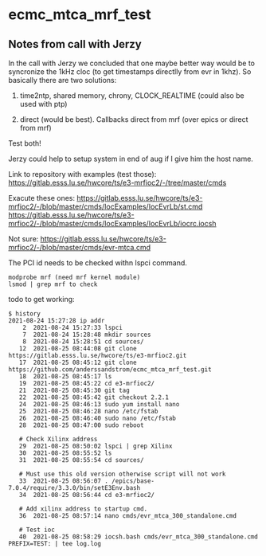 # ecmc_mtca_mrf_test

## Notes from call with Jerzy
In the call with Jerzy we concluded that one maybe better way would be to syncronize the 1kHz cloc (to get timestamps directlly from evr in 1khz).
So basically there are two solutions:

1. time2ntp, shared memory, chrony, CLOCK_REALTIME (could also be used with ptp)

2. direct (would be best). Callbacks direct from mrf (over epics or direct from mrf)

Test both!

Jerzy could help to setup system in end of aug if I give him the host name.

Link to repository with examples (test those):
https://gitlab.esss.lu.se/hwcore/ts/e3-mrfioc2/-/tree/master/cmds

Exacute these ones:
https://gitlab.esss.lu.se/hwcore/ts/e3-mrfioc2/-/blob/master/cmds/IocExamples/IocEvrLb/st.cmd
https://gitlab.esss.lu.se/hwcore/ts/e3-mrfioc2/-/blob/master/cmds/IocExamples/IocEvrLb/iocrc.iocsh

Not sure:
https://gitlab.esss.lu.se/hwcore/ts/e3-mrfioc2/-/blob/master/cmds/evr-mtca.cmd

The PCI id needs to be checked withn lspci command.

```
modprobe mrf (need mrf kernel module)
lsmod | grep mrf to check
```

todo to get working:

```
$ history
2021-08-24 15:27:28 ip addr
    2  2021-08-24 15:27:33 lspci
    7  2021-08-24 15:28:48 mkdir sources
    8  2021-08-24 15:28:51 cd sources/   
   12  2021-08-25 08:44:08 git clone https://gitlab.esss.lu.se/hwcore/ts/e3-mrfioc2.git
   17  2021-08-25 08:45:12 git clone https://github.com/anderssandstrom/ecmc_mtca_mrf_test.git
   18  2021-08-25 08:45:17 ls
   19  2021-08-25 08:45:22 cd e3-mrfioc2/
   21  2021-08-25 08:45:30 git tag
   22  2021-08-25 08:45:42 git checkout 2.2.1
   24  2021-08-25 08:46:13 sudo yum install nano
   25  2021-08-25 08:46:28 nano /etc/fstab 
   26  2021-08-25 08:46:40 sudo nano /etc/fstab    
   28  2021-08-25 08:47:00 sudo reboot
   
   # Check Xilinx address
   29  2021-08-25 08:50:02 lspci | grep Xilinx
   30  2021-08-25 08:55:52 ls
   31  2021-08-25 08:55:54 cd sources/   
   
   # Must use this old version otherwise script will not work
   33  2021-08-25 08:56:07 . /epics/base-7.0.4/require/3.3.0/bin/setE3Env.bash 
   34  2021-08-25 08:56:44 cd e3-mrfioc2/
   
   # Add xilinx address to startup cmd.
   36  2021-08-25 08:57:14 nano cmds/evr_mtca_300_standalone.cmd    
   
   # Test ioc
   40  2021-08-25 08:58:29 iocsh.bash cmds/evr_mtca_300_standalone.cmd PREFIX=TEST: | tee log.log
```
